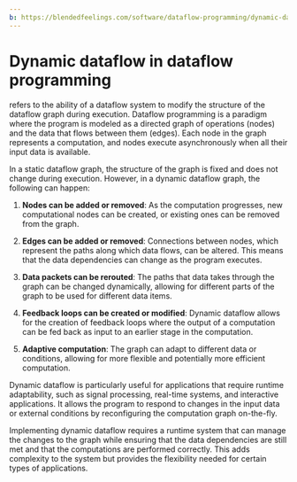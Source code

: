 ```yaml
---
b: https://blendedfeelings.com/software/dataflow-programming/dynamic-dataflow.md
---
```


# Dynamic dataflow in dataflow programming 
refers to the ability of a dataflow system to modify the structure of the dataflow graph during execution. Dataflow programming is a paradigm where the program is modeled as a directed graph of operations (nodes) and the data that flows between them (edges). Each node in the graph represents a computation, and nodes execute asynchronously when all their input data is available.

In a static dataflow graph, the structure of the graph is fixed and does not change during execution. However, in a dynamic dataflow graph, the following can happen:

1. **Nodes can be added or removed**: As the computation progresses, new computational nodes can be created, or existing ones can be removed from the graph.

2. **Edges can be added or removed**: Connections between nodes, which represent the paths along which data flows, can be altered. This means that the data dependencies can change as the program executes.

3. **Data packets can be rerouted**: The paths that data takes through the graph can be changed dynamically, allowing for different parts of the graph to be used for different data items.

4. **Feedback loops can be created or modified**: Dynamic dataflow allows for the creation of feedback loops where the output of a computation can be fed back as input to an earlier stage in the computation.

5. **Adaptive computation**: The graph can adapt to different data or conditions, allowing for more flexible and potentially more efficient computation.

Dynamic dataflow is particularly useful for applications that require runtime adaptability, such as signal processing, real-time systems, and interactive applications. It allows the program to respond to changes in the input data or external conditions by reconfiguring the computation graph on-the-fly.

Implementing dynamic dataflow requires a runtime system that can manage the changes to the graph while ensuring that the data dependencies are still met and that the computations are performed correctly. This adds complexity to the system but provides the flexibility needed for certain types of applications.